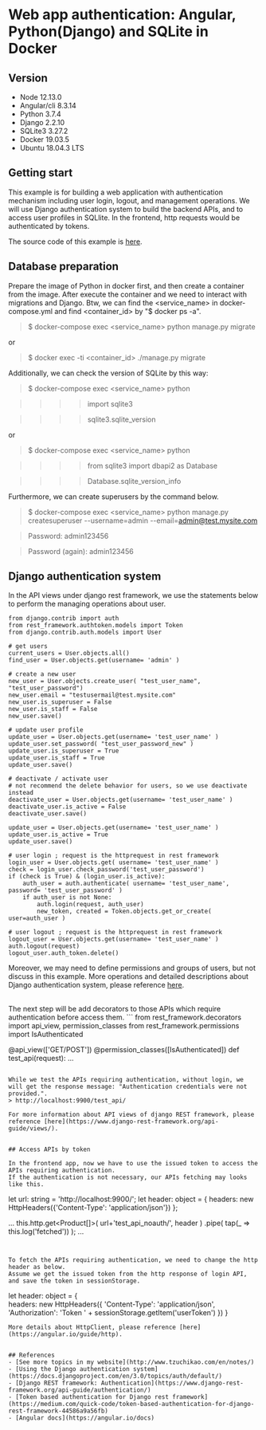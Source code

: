 # Web app authentication: Angular, Python(Django) and SQLite in Docker

## Version
- Node 12.13.0
- Angular/cli 8.3.14
- Python 3.7.4
- Django 2.2.10
- SQLite3 3.27.2
- Docker 19.03.5
- Ubuntu 18.04.3 LTS


## Getting start
This example is for building a web application with authentication mechanism including user login, logout, and management operations. We will use Django authentication system to build the backend APIs, and to access user profiles in SQLlite. In the frontend, http requests would be authenticated by tokens. 

The source code of this example is [here](https://github.com/KaoTzuChi/web-app-authentication).

## Database preparation
Prepare the image of Python in docker first, and then create a container from the image.
After execute the container and we need to interact with migrations and Django.
Btw, we can find the <service_name> in docker-compose.yml and find <container_id> by "$ docker ps -a".
> $ docker-compose exec <service_name> python manage.py migrate

or
> $ docker exec -ti <container_id> ./manage.py migrate

Additionally, we can check the version of SQLite by this way: 
> $ docker-compose exec <service_name> python

> >>> import sqlite3

> >>> sqlite3.sqlite_version

or 
> $ docker-compose exec <service_name> python

> >>> from sqlite3 import dbapi2 as Database

> >>> Database.sqlite_version_info

Furthermore, we can create superusers by the command below.
> $ docker-compose exec <service_name> python manage.py createsuperuser --username=admin --email=admin@test.mysite.com

> Password: admin123456

> Password (again): admin123456

## Django authentication system

In the API views under django rest framework, we use the statements below to perform the managing operations about user.

```
from django.contrib import auth
from rest_framework.authtoken.models import Token
from django.contrib.auth.models import User

# get users
current_users = User.objects.all()
find_user = User.objects.get(username= 'admin' )

# create a new user
new_user = User.objects.create_user( "test_user_name", "test_user_password")
new_user.email = "testusermail@test.mysite.com"               
new_user.is_superuser = False
new_user.is_staff = False
new_user.save()

# update user profile
update_user = User.objects.get(username= 'test_user_name' )
update_user.set_password( "test_user_password_new" )
update_user.is_superuser = True
update_user.is_staff = True
update_user.save()

# deactivate / activate user
# not recommend the delete behavior for users, so we use deactivate instead
deactivate_user = User.objects.get(username= 'test_user_name' )
deactivate_user.is_active = False
deactivate_user.save()

update_user = User.objects.get(username= 'test_user_name' )
update_user.is_active = True
update_user.save()

# user login ; request is the httprequest in rest framework
login_user = User.objects.get( username= 'test_user_name' )
check = login_user.check_password('test_user_password')
if (check is True) & (login_user.is_active):
    auth_user = auth.authenticate( username= 'test_user_name', password= 'test_user_password' )
    if auth_user is not None:
        auth.login(request, auth_user)
        new_token, created = Token.objects.get_or_create( user=auth_user )

# user logout ; request is the httprequest in rest framework
logout_user = User.objects.get(username= 'test_user_name' )
auth.logout(request)
logout_user.auth_token.delete()
```

Moreover, we may need to define permissions and groups of users, but not discuss in this example.
More operations and detailed descriptions about Django authentication system, please reference [here](https://docs.djangoproject.com/en/3.0/topics/auth/default/).

<br />
The next step will be add decorators to those APIs which require authentication before access them.
```
from rest_framework.decorators import api_view, permission_classes
from rest_framework.permissions import IsAuthenticated

@api_view(['GET/POST'])
@permission_classes([IsAuthenticated])
def test_api(request):
    ...

```

While we test the APIs requiring authentication, without login, we will get the response message: "Authentication credentials were not provided.". 
> http://localhost:9900/test_api/

For more information about API views of django REST framework, please reference [here](https://www.django-rest-framework.org/api-guide/views/).


## Access APIs by token

In the frontend app, now we have to use the issued token to access the APIs requiring authentication.
If the authentication is not necessary, our APIs fetching may looks like this.
```
let url: string = 'http://localhost:9900/';
let header: object = { headers: new HttpHeaders({'Content-Type':  'application/json'}) };

...
this.http.get<Product[]>( url+'test_api_noauth/', header )
      .pipe( tap(_ => this.log('fetched')) );
...
```


To fetch the APIs requiring authentication, we need to change the http header as below.
Assume we get the issued token from the http response of login API, and save the token in sessionStorage.
```
let header: object = {         
    headers: new HttpHeaders({
        'Content-Type':  'application/json',        
        'Authorization': 'Token ' + sessionStorage.getItem('userToken') 
    })
}
```
More details about HttpClient, please reference [here](https://angular.io/guide/http).


## References
- [See more topics in my website](http://www.tzuchikao.com/en/notes/)
- [Using the Django authentication system](https://docs.djangoproject.com/en/3.0/topics/auth/default/)
- [Django REST framework: Authentication](https://www.django-rest-framework.org/api-guide/authentication/)
- [Token based authentication for Django rest framework](https://medium.com/quick-code/token-based-authentication-for-django-rest-framework-44586a9a56fb)
- [Angular docs](https://angular.io/docs)

